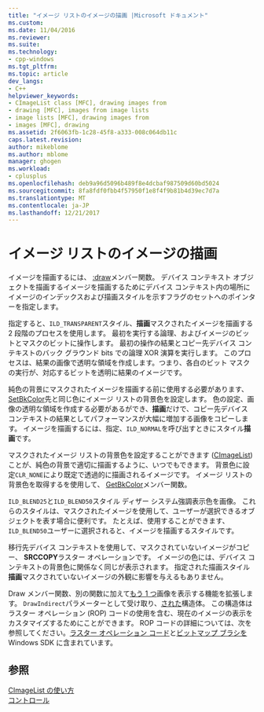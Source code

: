 ```yaml
---
title: "イメージ リストのイメージの描画 |Microsoft ドキュメント"
ms.custom: 
ms.date: 11/04/2016
ms.reviewer: 
ms.suite: 
ms.technology:
- cpp-windows
ms.tgt_pltfrm: 
ms.topic: article
dev_langs:
- C++
helpviewer_keywords:
- CImageList class [MFC], drawing images from
- drawing [MFC], images from image lists
- image lists [MFC], drawing images from
- images [MFC], drawing
ms.assetid: 2f6063fb-1c28-45f8-a333-008c064db11c
caps.latest.revision: 
author: mikeblome
ms.author: mblome
manager: ghogen
ms.workload:
- cplusplus
ms.openlocfilehash: deb9a96d5096b489f8e4dcbaf987509d60bd5024
ms.sourcegitcommit: 8fa8fdf0fbb4f57950f1e8f4f9b81b4d39ec7d7a
ms.translationtype: MT
ms.contentlocale: ja-JP
ms.lasthandoff: 12/21/2017
---
```

# <a name="drawing-images-from-an-image-list"></a>イメージ リストのイメージの描画
イメージを描画するには、 [:draw](../mfc/reference/cimagelist-class.md#draw)メンバー関数。 デバイス コンテキスト オブジェクトを描画するイメージを描画するためにデバイス コンテキスト内の場所にイメージのインデックスおよび描画スタイルを示すフラグのセットへのポインターを指定します。  
  
 指定すると、`ILD_TRANSPARENT`スタイル、**描画**マスクされたイメージを描画する 2 段階のプロセスを使用します。 最初を実行する論理、およびイメージのビットとマスクのビットに操作します。 最初の操作の結果とコピー先デバイス コンテキストのバック グラウンド bits での論理 XOR 演算を実行します。 このプロセスは、結果の画像で透明な領域を作成します。つまり、各白のビット マスクの実行が、対応するビットを透明に結果のイメージです。  
  
 純色の背景にマスクされたイメージを描画する前に使用する必要があります、 [SetBkColor](../mfc/reference/cimagelist-class.md#setbkcolor)先と同じ色にイメージ リストの背景色を設定します。 色の設定、画像の透明な領域を作成する必要があるができ、**描画**だけで、コピー先デバイス コンテキストの結果としてパフォーマンスが大幅に増加する画像をコピーします。 イメージを描画するには、指定、`ILD_NORMAL`を呼び出すときにスタイル**描画**です。  
  
 マスクされたイメージ リストの背景色を設定することができます ([CImageList](../mfc/reference/cimagelist-class.md)) ことが、純色の背景で適切に描画するように、いつでもできます。 背景色に設定`CLR_NONE`により既定で透過的に描画されるイメージです。 イメージ リストの背景色を取得するを使用して、 [GetBkColor](../mfc/reference/cimagelist-class.md#getbkcolor)メンバー関数。  
  
 `ILD_BLEND25`と`ILD_BLEND50`スタイル ディザー システム強調表示色を画像。 これらのスタイルは、マスクされたイメージを使用して、ユーザーが選択できるオブジェクトを表す場合に便利です。 たとえば、使用することができます、`ILD_BLEND50`ユーザーに選択されると、イメージを描画するスタイルです。  
  
 移行先デバイス コンテキストを使用して、マスクされていないイメージがコピー、 **SRCCOPY**ラスター オペレーションです。 イメージの色には、デバイス コンテキストの背景色に関係なく同じが表示されます。 指定された描画スタイル**描画**マスクされていないイメージの外観に影響を与えるもありません。  
  
 Draw メンバー関数、別の関数に加えて[もう 1 つ](../mfc/reference/cimagelist-class.md#drawindirect)画像を表示する機能を拡張します。 `DrawIndirect`パラメーターとして受け取り、[された](http://msdn.microsoft.com/library/windows/desktop/bb761395)構造体。 この構造体はラスター オペレーション (ROP) コードの使用を含む、現在のイメージの表示をカスタマイズするためにことができます。 ROP コードの詳細については、次を参照してください。[ラスター オペレーション コード](http://msdn.microsoft.com/library/windows/desktop/dd162892)と[ビットマップ ブラシを](http://msdn.microsoft.com/library/windows/desktop/dd183378)Windows SDK に含まれています。  
  
## <a name="see-also"></a>参照  
 [CImageList の使い方](../mfc/using-cimagelist.md)   
 [コントロール](../mfc/controls-mfc.md)


